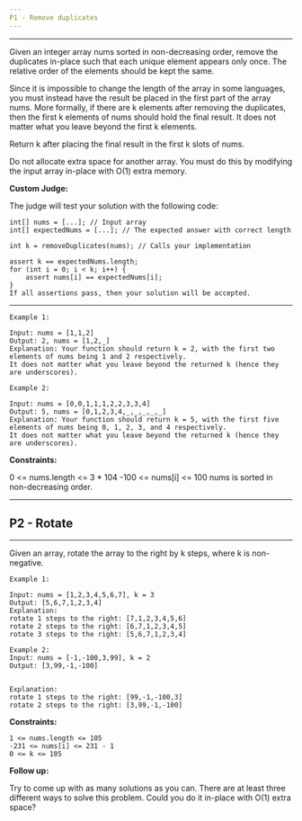 ```yaml
---
P1 - Remove duplicates
---
```

---
Given an integer array nums sorted in non-decreasing order, remove the duplicates in-place such that each unique element
appears only once. The relative order of the elements should be kept the same.

Since it is impossible to change the length of the array in some languages, you must instead have the result be placed
in the first part of the array nums. More formally, if there are k elements after removing the duplicates, then the
first k elements of nums should hold the final result. It does not matter what you leave beyond the first k elements.

Return k after placing the final result in the first k slots of nums.

Do not allocate extra space for another array. You must do this by modifying the input array in-place with O(1) extra
memory.

**Custom Judge:**

The judge will test your solution with the following code:

~~~
int[] nums = [...]; // Input array
int[] expectedNums = [...]; // The expected answer with correct length

int k = removeDuplicates(nums); // Calls your implementation

assert k == expectedNums.length;
for (int i = 0; i < k; i++) {
    assert nums[i] == expectedNums[i];
}
If all assertions pass, then your solution will be accepted.
~~~

---

~~~
Example 1:

Input: nums = [1,1,2]
Output: 2, nums = [1,2,_]
Explanation: Your function should return k = 2, with the first two elements of nums being 1 and 2 respectively.
It does not matter what you leave beyond the returned k (hence they are underscores).
~~~

~~~
Example 2:

Input: nums = [0,0,1,1,1,2,2,3,3,4]
Output: 5, nums = [0,1,2,3,4,_,_,_,_,_]
Explanation: Your function should return k = 5, with the first five elements of nums being 0, 1, 2, 3, and 4 respectively.
It does not matter what you leave beyond the returned k (hence they are underscores).
~~~

**Constraints:**

0 <= nums.length <= 3 * 104 -100 <= nums[i] <= 100 nums is sorted in non-decreasing order.

---
P2 - Rotate
---
---
Given an array, rotate the array to the right by k steps, where k is non-negative.

~~~
Example 1:

Input: nums = [1,2,3,4,5,6,7], k = 3
Output: [5,6,7,1,2,3,4]
Explanation:
rotate 1 steps to the right: [7,1,2,3,4,5,6]
rotate 2 steps to the right: [6,7,1,2,3,4,5]
rotate 3 steps to the right: [5,6,7,1,2,3,4]
~~~

~~~
Example 2:
Input: nums = [-1,-100,3,99], k = 2
Output: [3,99,-1,-100]


Explanation:
rotate 1 steps to the right: [99,-1,-100,3]
rotate 2 steps to the right: [3,99,-1,-100]
~~~

**Constraints:**

~~~
1 <= nums.length <= 105
-231 <= nums[i] <= 231 - 1
0 <= k <= 105
~~~

**Follow up:**

Try to come up with as many solutions as you can. There are at least three different ways to solve this problem. Could
you do it in-place with O(1) extra space?

